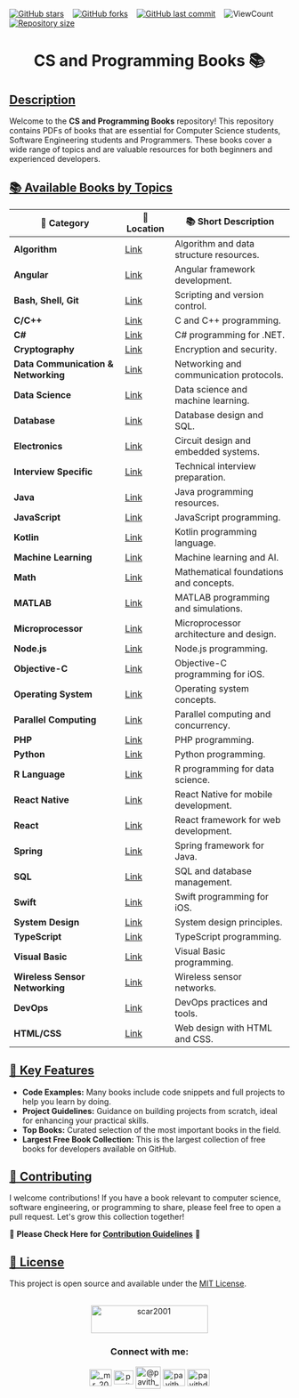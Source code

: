 [![GitHub stars](https://img.shields.io/github/stars/Pavith19/CS-and-Programming-Books?style=social)](https://github.com/Pavith19/CS-and-Programming-Books/stargazers)&nbsp;&nbsp;&nbsp;
[![GitHub forks](https://img.shields.io/github/forks/Pavith19/CS-and-Programming-Books?style=social)](https://github.com/Pavith19/CS-and-Programming-Books/network/members)&nbsp;&nbsp;&nbsp;
[![GitHub last commit](https://img.shields.io/github/last-commit/Pavith19/CS-and-Programming-Books)](https://github.com/Pavith19/CS-and-Programming-Books/commits/main)&nbsp;&nbsp;&nbsp;
![ViewCount](https://views.whatilearened.today/views/github/Pavith19/CS-and-Programming-Books.svg?cache=remove)&nbsp;&nbsp;&nbsp;
[![Repository size](https://img.shields.io/github/repo-size/Pavith19/CS-and-Programming-Books)](https://github.com/Pavith19/CS-and-Programming-Books)


<h1 align="center">CS and Programming Books 📚</h1>

## [Description]()

Welcome to the **CS and Programming Books** repository! This repository contains PDFs of books that are essential for Computer Science students, Software Engineering students and Programmers. These books cover a wide range of topics and are valuable resources for both beginners and experienced developers.

## [📚 Available Books by Topics]()

| 📁 **Category** | 🔗 **Location** | 📚 **Short Description** |
|-----------------|-----------------|--------------------------|
| **Algorithm** | [Link](https://github.com/Pavith19/CS-and-Programming-Books/tree/main/Algorithm) | Algorithm and data structure resources. |
| **Angular** | [Link](https://github.com/Pavith19/CS-and-Programming-Books/tree/main/Angular) | Angular framework development. |
| **Bash, Shell, Git** | [Link](https://github.com/Pavith19/CS-and-Programming-Books/tree/main/Bash-shell-git) | Scripting and version control. |
| **C/C++** | [Link](https://github.com/Pavith19/CS-and-Programming-Books/tree/main/C-C%2B%2B) | C and C++ programming. |
| **C#** | [Link](https://github.com/Pavith19/CS-and-Programming-Books/tree/main/CSharp) | C# programming for .NET. |
| **Cryptography** | [Link](https://github.com/Pavith19/CS-and-Programming-Books/tree/main/Cryptography) | Encryption and security. |
| **Data Communication & Networking** | [Link](https://github.com/Pavith19/CS-and-Programming-Books/tree/main/Data%20communication%20and%20networking) | Networking and communication protocols. |
| **Data Science** | [Link](https://github.com/Pavith19/CS-and-Programming-Books/tree/main/Data%20science) | Data science and machine learning. |
| **Database** | [Link](https://github.com/Pavith19/CS-and-Programming-Books/tree/main/Database) | Database design and SQL. |
| **Electronics** | [Link](https://github.com/Pavith19/CS-and-Programming-Books/tree/main/Electronics) | Circuit design and embedded systems. |
| **Interview Specific** | [Link](https://github.com/Pavith19/CS-and-Programming-Books/tree/main/Interview%20Specific) | Technical interview preparation. |
| **Java** | [Link](https://github.com/Pavith19/CS-and-Programming-Books/tree/main/Java) | Java programming resources. |
| **JavaScript** | [Link](https://github.com/Pavith19/CS-and-Programming-Books/tree/main/Javascript) | JavaScript programming. |
| **Kotlin** | [Link](https://github.com/Pavith19/CS-and-Programming-Books/tree/main/Kotlin) | Kotlin programming language. |
| **Machine Learning** | [Link](https://github.com/Pavith19/CS-and-Programming-Books/tree/main/Machine-Learning) | Machine learning and AI. |
| **Math** | [Link](https://github.com/Pavith19/CS-and-Programming-Books/tree/main/Math) | Mathematical foundations and concepts. |
| **MATLAB** | [Link](https://github.com/Pavith19/CS-and-Programming-Books/tree/main/Matlab) | MATLAB programming and simulations. |
| **Microprocessor** | [Link](https://github.com/Pavith19/CS-and-Programming-Books/tree/main/Microprocessor) | Microprocessor architecture and design. |
| **Node.js** | [Link](https://github.com/Pavith19/CS-and-Programming-Books/tree/main/Nodejs) | Node.js programming. |
| **Objective-C** | [Link](https://github.com/Pavith19/CS-and-Programming-Books/tree/main/Objective-c) | Objective-C programming for iOS. |
| **Operating System** | [Link](https://github.com/Pavith19/CS-and-Programming-Books/tree/main/Operating%20system) | Operating system concepts. |
| **Parallel Computing** | [Link](https://github.com/Pavith19/CS-and-Programming-Books/tree/main/Parallel%20computing) | Parallel computing and concurrency. |
| **PHP** | [Link](https://github.com/Pavith19/CS-and-Programming-Books/tree/main/Php) | PHP programming. |
| **Python** | [Link](https://github.com/Pavith19/CS-and-Programming-Books/tree/main/Python) | Python programming. |
| **R Language** | [Link](https://github.com/Pavith19/CS-and-Programming-Books/tree/main/R-lang) | R programming for data science. |
| **React Native** | [Link](https://github.com/Pavith19/CS-and-Programming-Books/tree/main/React-native) | React Native for mobile development. |
| **React** | [Link](https://github.com/Pavith19/CS-and-Programming-Books/tree/main/React) | React framework for web development. |
| **Spring** | [Link](https://github.com/Pavith19/CS-and-Programming-Books/tree/main/Spring) | Spring framework for Java. |
| **SQL** | [Link](https://github.com/Pavith19/CS-and-Programming-Books/tree/main/Sql) | SQL and database management. |
| **Swift** | [Link](https://github.com/Pavith19/CS-and-Programming-Books/tree/main/Swift) | Swift programming for iOS. |
| **System Design** | [Link](https://github.com/Pavith19/CS-and-Programming-Books/tree/main/System%20Design%20%F0%9F%92%BB) | System design principles. |
| **TypeScript** | [Link](https://github.com/Pavith19/CS-and-Programming-Books/tree/main/Typescript) | TypeScript programming. |
| **Visual Basic** | [Link](https://github.com/Pavith19/CS-and-Programming-Books/tree/main/Visual-basic) | Visual Basic programming. |
| **Wireless Sensor Networking** | [Link](https://github.com/Pavith19/CS-and-Programming-Books/tree/main/Wireless%20sensor%20networking) | Wireless sensor networks. |
| **DevOps** | [Link](https://github.com/Pavith19/CS-and-Programming-Books/tree/main/dev-ops) | DevOps practices and tools. |
| **HTML/CSS** | [Link](https://github.com/Pavith19/CS-and-Programming-Books/tree/main/html-css) | Web design with HTML and CSS. |


## [🚀 Key Features]()

- **Code Examples:** Many books include code snippets and full projects to help you learn by doing.
- **Project Guidelines:** Guidance on building projects from scratch, ideal for enhancing your practical skills.
- **Top Books:** Curated selection of the most important books in the field.
- **Largest Free Book Collection:** This is the largest collection of free books for developers available on GitHub.

## [🤝 Contributing]()

I welcome contributions! If you have a book relevant to computer science, software engineering, or programming to share, please feel free to open a pull request. Let's grow this collection together!

🚀 **Please Check Here for [Contribution Guidelines](CONTRIBUTING.md)** 🚀

## [📄 License]()
 
This project is open source and available under the [MIT License](LICENSE).
<br>
<br>
<p align="center"><a href="https://buymeacoffee.com/pavith_db" > <img align="center" src="https://cdn.buymeacoffee.com/buttons/v2/default-yellow.png" height="50" width="210" alt="scar2001" /></a></p>

<h3 align="center">Connect with me:</h3>
<p align="center">
  <a href="https://instagram.com/_mr_2001__" target="blank"><img align="center" src="https://raw.githubusercontent.com/rahuldkjain/github-profile-readme-generator/master/src/images/icons/Social/instagram.svg" alt="_mr_2001__" height="30" width="40" /></a>
  <a href="https://linkedin.com/in/www.linkedin.com/in/pavith-bambaravanage-465300293" target="blank"><img align="center" src="https://raw.githubusercontent.com/rahuldkjain/github-profile-readme-generator/master/src/images/icons/Social/linked-in-alt.svg" alt="pavith-bambaravanage-465300293" height="25" width="35" /></a>
  <a href="https://www.hackerrank.com/@pavith_db" target="blank"><img align="center" src="https://raw.githubusercontent.com/rahuldkjain/github-profile-readme-generator/master/src/images/icons/Social/hackerrank.svg" alt="@pavith_db" height="40" width="45" /></a>
  <a href="https://www.leetcode.com/pavith_db" target="blank"><img align="center" src="https://raw.githubusercontent.com/rahuldkjain/github-profile-readme-generator/master/src/images/icons/Social/leet-code.svg" alt="pavith_db" height="30" width="40" /></a>
  <a href="mailto:pavithd2020@gmail.com" target="blank"><img align="center" src="https://github.com/TheDudeThatCode/TheDudeThatCode/raw/master/Assets/Gmail.svg" alt="pavithd2020@gmail.com" height="30" width="40" /></a>
</p>
